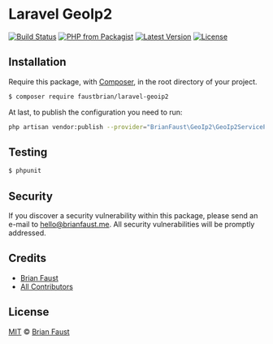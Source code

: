 # Laravel GeoIp2

[![Build Status](https://img.shields.io/travis/faustbrian/Laravel-GeoIp2/master.svg?style=flat-square)](https://travis-ci.org/faustbrian/Laravel-GeoIp2)
[![PHP from Packagist](https://img.shields.io/packagist/php-v/faustbrian/laravel-geoip2.svg?style=flat-square)]()
[![Latest Version](https://img.shields.io/github/release/faustbrian/Laravel-GeoIp2.svg?style=flat-square)](https://github.com/faustbrian/Laravel-GeoIp2/releases)
[![License](https://img.shields.io/packagist/l/faustbrian/Laravel-GeoIp2.svg?style=flat-square)](https://packagist.org/packages/faustbrian/Laravel-GeoIp2)

## Installation

Require this package, with [Composer](https://getcomposer.org/), in the root directory of your project.

``` bash
$ composer require faustbrian/laravel-geoip2
```

At last, to publish the configuration you need to run:

```bash
php artisan vendor:publish --provider="BrianFaust\GeoIp2\GeoIp2ServiceProvider"
```

## Testing

``` bash
$ phpunit
```

## Security

If you discover a security vulnerability within this package, please send an e-mail to hello@brianfaust.me. All security vulnerabilities will be promptly addressed.

## Credits

- [Brian Faust](https://github.com/faustbrian)
- [All Contributors](../../contributors)

## License

[MIT](LICENSE) © [Brian Faust](https://brianfaust.me)
